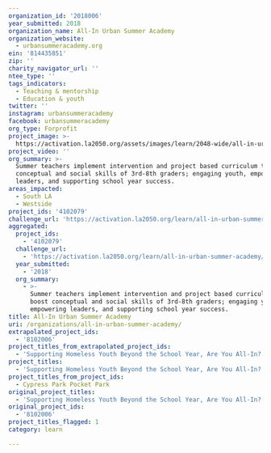 ```yaml
---
organization_id: '2018006'
year_submitted: 2018
organization_name: All-In Urban Summer Academy
organization_website:
  - urbansummeracademy.org
ein: '814435851'
zip: ''
charity_navigator_url: ''
ntee_type: ''
tags_indicators:
  - Teaching & mentorship
  - Education & youth
twitter: ''
instagram: urbansummeracademy
facebook: urbansummeracademy
org_type: Forprofit
project_image: >-
  https://activation.la2050.org/assets/images/learn/2048-wide/all-in-urban-summer-academy.jpg
project_video: ''
org_summary: >-
  Summer teachers implement intervention and project based curriculum to boost
  conceptual and social skills of 3rd-8th graders; engaging youth, empowering
  leaders, and supporting school year success.
areas_impacted:
  - South LA
  - Westside
project_ids: '4102079'
challenge_url: 'https://activation.la2050.org/learn/all-in-urban-summer-academy/'
aggregated:
  project_ids:
    - '4102079'
  challenge_url:
    - 'https://activation.la2050.org/learn/all-in-urban-summer-academy/'
  year_submitted:
    - '2018'
  org_summary:
    - >-
      Summer teachers implement intervention and project based curriculum to
      boost conceptual and social skills of 3rd-8th graders; engaging youth,
      empowering leaders, and supporting school year success.
title: All-In Urban Summer Academy
uri: /organizations/all-in-urban-summer-academy/
extrapolated_project_ids:
  - '8102006'
project_titles_from_extrapolated_project_ids:
  - 'Supporting Homeless Youth Beyond the School Year, Are You All-In?'
project_titles:
  - 'Supporting Homeless Youth Beyond the School Year, Are You All-In?'
project_titles_from_project_ids:
  - Cypress Park Pocket Park
original_project_titles:
  - 'Supporting Homeless Youth Beyond the School Year, Are You All-In?'
original_project_ids:
  - '8102006'
project_titles_flagged: 1
category: learn

---
```

